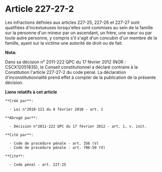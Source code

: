# Article 227-27-2

Les infractions définies aux articles 227-25, 227-26 et 227-27 sont qualifiées d'incestueuses lorsqu'elles sont commises au
sein de la famille sur la personne d'un mineur par un ascendant, un frère, une sœur ou par toute autre personne, y compris
s'il s'agit d'un concubin d'un membre de la famille, ayant sur la victime une autorité de droit ou de fait.

**Nota:**

Dans sa décision n° 2011-222 QPC du 17 février 2012 (NOR : CSCX1205183S), le Conseil constitutionnel a déclaré contraire à la
Constitution l'article 227-27-2 du code pénal. La déclaration d'inconstitutionnalité prend effet à compter de la publication
de la présente décision.

**Liens relatifs à cet article**

	**Créé par**:

	  - Loi n°2010-121 du 8 février 2010 - art. 1

	**Abrogé par**:

	  - Décision n°2011-222 QPC du 17 février 2012 - art. 1, v. init.

	**Cité par**:

	  - Code de procédure pénale - art. 356 (V)
	  - Code de procédure pénale - art. 706-50 (V)

	**Cite**:

	  - Code pénal - art. 227-25
